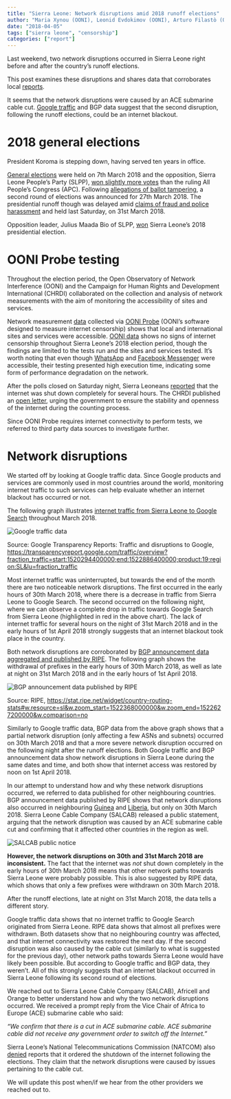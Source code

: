 ```yaml
---
title: "Sierra Leone: Network disruptions amid 2018 runoff elections"
author: "Maria Xynou (OONI), Leonid Evdokimov (OONI), Arturo Filastò (OONI), Abdul Fatoma (Campaign for Human Rights and Development International)"
date: "2018-04-05"
tags: ["sierra leone", "censorship"]
categories: ["report"]
---
```


Last weekend, two network disruptions occurred in Sierra Leone right
before and after the country’s runoff elections.

This post examines these disruptions and shares data that corroborates
local
[reports](http://www.africanews.com/2018/04/01/why-sierra-leone-temporarily-shutdown-internet-after-runoff-vote/).

It seems that the network disruptions were caused by an ACE submarine
cable cut. [Google traffic](https://transparencyreport.google.com/traffic/overview?fraction_traffic=start:1520294400000;end:1522886400000;product:19;region:SL&lu=fraction_traffic)
and BGP data suggest that the second disruption, following the runoff
elections, could be an internet blackout.

# 2018 general elections

President Koroma is stepping down, having served ten years in office.

[General elections](http://www.ifes.org/sites/default/files/2018_ifes_sierra_leone_general_elections_faqs_final.pdf)
were held on 7th March 2018 and the opposition, Sierra Leone People’s
Party (SLPP), [won slightly more votes](http://www.africanews.com/2018/03/13/sierra-leone-presidential-polls-enters-runoff-as-opposition-slpp-wins-first/)
than the ruling All People’s Congress (APC). Following [allegations of ballot tampering](https://www.aljazeera.com/programmes/insidestory/2018/04/presidential-elections-usher-era-sierra-leone-180401173146930.html),
a second round of elections was announced for 27th March 2018. The
presidential runoff though was delayed amid [claims of fraud and police harassment](https://www.aljazeera.com/news/2018/03/sierra-leone-court-pauses-preparations-presidential-run-180324145356398.html)
and held last Saturday, on 31st March 2018.

Opposition leader, Julius Maada Bio of SLPP,
[won](https://www.theguardian.com/world/2018/apr/05/sierra-leone-election-president-julius-maada-bio-wins)
Sierra Leone’s 2018 presidential election.

# OONI Probe testing

Throughout the election period, the Open Observatory of Network
Interference (OONI) and the Campaign for Human Rights and Development
International (CHRDI) collaborated on the collection and analysis of
network measurements with the aim of monitoring the accessibility of
sites and services.

Network measurement
[data](https://explorer.ooni.torproject.org/country/SL) collected via
[OONI Probe](https://ooni.torproject.org/install/) (OONI’s software
designed to measure internet censorship) shows that local and
international sites and services were accessible. [OONI data](https://explorer.ooni.torproject.org/country/SL) shows no signs
of internet censorship throughout Sierra Leone’s 2018 election period,
though the findings are limited to the tests run and the sites and
services tested. It’s worth noting that even though
[WhatsApp](https://explorer.ooni.torproject.org/measurement/20180331T094204Z_AS37164_gUIesReFhEvsRpWt1OVck6JmTN6rQ0RFaCdAezot4YAOf1ZILW)
and [Facebook Messenger](https://explorer.ooni.torproject.org/measurement/20180331T094156Z_AS37164_ZH34DfsoxrGm4kSi7xapXfBQooXpHEVDfNVCj72M5TSpC2w11x)
were accessible, their testing presented high execution time, indicating
some form of performance degradation on the network.

After the polls closed on Saturday night, Sierra Leoneans
[reported](http://www.africanews.com/2018/04/01/why-sierra-leone-temporarily-shutdown-internet-after-runoff-vote/)
that the internet was shut down completely for several hours. The CHRDI
published an [open letter](http://www.thesierraleonetelegraph.com/politically-motivated-internet-shutdown-an-open-letter-to-president-koroma/),
urging the government to ensure the stability and openness of the
internet during the counting process.

Since OONI Probe requires internet connectivity to perform tests, we
referred to third party data sources to investigate further.

# Network disruptions

We started off by looking at Google traffic data. Since Google products
and services are commonly used in most countries around the world,
monitoring internet traffic to such services can help evaluate whether
an internet blackout has occurred or not.

The following graph illustrates [internet traffic from Sierra Leone to Google Search](https://transparencyreport.google.com/traffic/overview?fraction_traffic=start:1520294400000;end:1522886400000;product:19;region:SL&lu=fraction_traffic)
throughout March 2018.

![Google traffic data](/post/sierra-leone/XXX.png)

Source: Google Transparency Reports: Traffic and disruptions to
Google, https://transparencyreport.google.com/traffic/overview?fraction_traffic=start:1520294400000;end:1522886400000;product:19;region:SL&lu=fraction_traffic

Most internet traffic was uninterrupted, but towards the end of the
month there are two noticeable network disruptions. The first occurred
in the early hours of 30th March 2018, where there is a decrease in
traffic from Sierra Leone to Google Search. The second occurred on the
following night, where we can observe a complete drop in traffic towards
Google Search from Sierra Leone (highlighted in red in the above chart).
The lack of internet traffic for several hours on the night of 31st
March 2018 and in the early hours of 1st April 2018 strongly suggests
that an internet blackout took place in the country.

Both network disruptions are corroborated by [BGP announcement data aggregated and published by RIPE](https://stat.ripe.net/widget/country-routing-stats#w.resource=sl&w.zoom_start=1522368000000&w.zoom_end=1522627200000&w.comparison=no).
The following graph shows the withdrawal of prefixes in the early hours
of 30th March 2018, as well as late at night on 31st March 2018 and in
the early hours of 1st April 2018.

![BGP announcement data published by RIPE](/post/sierra-leone/ripe.png)

Source: RIPE, https://stat.ripe.net/widget/country-routing-stats#w.resource=sl&w.zoom_start=1522368000000&w.zoom_end=1522627200000&w.comparison=no

Similarly to Google traffic data, BGP data from the above graph shows
that a partial network disruption (only affecting a few ASNs and
subnets) occurred on 30th March 2018 and that a more severe network
disruption occurred on the following night after the runoff elections.
Both Google traffic and BGP announcement data show network disruptions
in Sierra Leone during the same dates and time, and both show that
internet access was restored by noon on 1st April 2018.

In our attempt to understand how and why these network disruptions
occurred, we referred to data published for other neighbouring
countries. BGP announcement data published by RIPE shows that network
disruptions also occurred in neighbouring
[Guinea](https://stat.ripe.net/widget/country-routing-stats#w.resource=gn&w.zoom_start=1522368000000&w.zoom_end=1522627200000&w.comparison=no)
and
[Liberia](https://stat.ripe.net/widget/country-routing-stats#w.resource=lr&w.zoom_start=1522368000000&w.zoom_end=1522627200000&w.comparison=no),
but only on 30th March 2018. Sierra Leone Cable Company (SALCAB)
released a public statement, arguing that the network disruption was
caused by an ACE submarine cable cut and confirming that it affected
other countries in the region as well.

![SALCAB public notice](/post/sierra-leone/salcab.png)

**However, the network disruptions on 30th and 31st March 2018 are
inconsistent.** The fact that the internet was *not* shut down
completely in the early hours of 30th March 2018 means that other
network paths towards Sierra Leone were probably possible. This is also
suggested by RIPE data, which shows that only a few prefixes were
withdrawn on 30th March 2018.

After the runoff elections, late at night on 31st March 2018, the data
tells a different story. 

Google traffic data shows that no internet
traffic to Google Search originated from Sierra Leone. RIPE data shows
that almost all prefixes were withdrawn. Both datasets show that no
neighbouring country was affected, and that internet connectivity was
restored the next day. If the second disruption was also caused by the
cable cut (similarly to what is suggested for the previous day), other
network paths towards Sierra Leone would have likely been possible. But
according to Google traffic and BGP data, they weren’t. All of this
strongly suggests that an internet blackout occurred in Sierra Leone
following its second round of elections.

We reached out to Sierra Leone Cable Company (SALCAB), Africell and
Orange to better understand how and why the two network disruptions
occurred. We received a prompt reply from the Vice Chair of Africa to
Europe (ACE) submarine cable who said:

*“We confirm that there is a cut in ACE submarine cable. ACE submarine
cable did not receive any government order to switch off the Internet.”*

Sierra Leone’s National Telecommunications Commission (NATCOM) also
[denied](https://www.telecompaper.com/news/sierra-leone-denies-internet-shutdown-during-election--1238708)
reports that it ordered the shutdown of the internet following the
elections. They claim that the network disruptions were caused by issues
pertaining to the cable cut.

We will update this post when/if we hear from the other providers we
reached out to.
